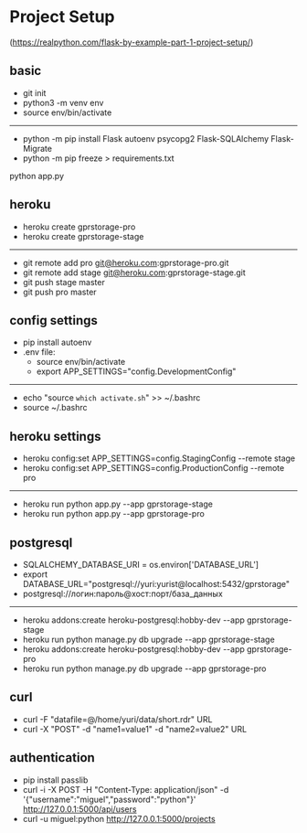 # Project Setup
(https://realpython.com/flask-by-example-part-1-project-setup/)

## basic
* git init
* python3 -m venv env
* source env/bin/activate
---
* python -m pip install Flask autoenv psycopg2 Flask-SQLAlchemy Flask-Migrate
* python -m pip freeze > requirements.txt

python app.py

## heroku
* heroku create gprstorage-pro
* heroku create gprstorage-stage
---
* git remote add pro git@heroku.com:gprstorage-pro.git
* git remote add stage git@heroku.com:gprstorage-stage.git
* git push stage master
* git push pro master


## config settings

* pip install autoenv
* .env file:
    * source env/bin/activate
    * export APP_SETTINGS="config.DevelopmentConfig"
---
* echo "source `which activate.sh`" >> ~/.bashrc
* source ~/.bashrc


## heroku settings
* heroku config:set APP_SETTINGS=config.StagingConfig --remote stage
* heroku config:set APP_SETTINGS=config.ProductionConfig --remote pro
---
* heroku run python app.py --app gprstorage-stage
* heroku run python app.py --app gprstorage-pro


## postgresql
* SQLALCHEMY_DATABASE_URI = os.environ['DATABASE_URL']
* export DATABASE_URL="postgresql://yuri:yurist@localhost:5432/gprstorage"
* postgresql://логин:пароль@хост:порт/база_данных
---
* heroku addons:create heroku-postgresql:hobby-dev --app gprstorage-stage
* heroku run python manage.py db upgrade --app gprstorage-stage
* heroku addons:create heroku-postgresql:hobby-dev --app gprstorage-pro
* heroku run python manage.py db upgrade --app gprstorage-pro


## curl
* curl -F "datafile=@/home/yuri/data/short.rdr" URL
* curl -X "POST" -d "name1=value1" -d "name2=value2" URL


## authentication
* pip install passlib
* curl -i -X POST -H "Content-Type: application/json" -d '{"username":"miguel","password":"python"}' http://127.0.0.1:5000/api/users
* curl -u miguel:python http://127.0.0.1:5000/projects


